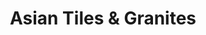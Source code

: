 ---
title: "Asian Tiles & Granites"
url: /kayamkulam-alappuzha/asian-tiles-und-granites/
shop: Fliesen
---